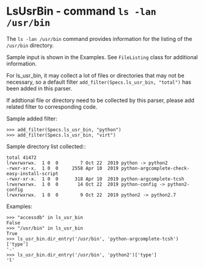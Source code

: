 LsUsrBin - command ``ls -lan /usr/bin``
=======================================

The ``ls -lan /usr/bin`` command provides information for the listing of the
``/usr/bin`` directory.

Sample input is shown in the Examples. See ``FileListing`` class for
additional information.

For ls_usr_bin, it may collect a lot of files or directories that may not be
necessary, so a default filter `add_filter(Specs.ls_usr_bin, "total")` has been
added in this parser.

If addtional file or directory need to be collected by this parser, please
add related filter to corresponding code.

Sample added filter:

    >>> add_filter(Specs.ls_usr_bin, "python")
    >>> add_filter(Specs.ls_usr_bin, "virt")

Sample directory list collected::

    total 41472
    lrwxrwxrwx.  1 0  0        7 Oct 22  2019 python -> python2
    -rwxr-xr-x.  1 0  0     2558 Apr 10  2019 python-argcomplete-check-easy-install-script
    -rwxr-xr-x.  1 0  0      318 Apr 10  2019 python-argcomplete-tcsh
    lrwxrwxrwx.  1 0  0       14 Oct 22  2019 python-config -> python2-config
    lrwxrwxrwx.  1 0  0        9 Oct 22  2019 python2 -> python2.7

Examples:

    >>> "accessdb" in ls_usr_bin
    False
    >>> "/usr/bin" in ls_usr_bin
    True
    >>> ls_usr_bin.dir_entry('/usr/bin', 'python-argcomplete-tcsh')['type']
    '-'
    >>> ls_usr_bin.dir_entry('/usr/bin', 'python2')['type']
    'l'